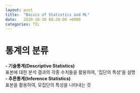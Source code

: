 ```yaml
---
layout: post
title:  "Basics of Statistics and ML"
date:   2020-10-30 08:20:00 +0900
categories: TIL
---
```

# 통계의 분류
**- 기술통계(Descriptive Statistics)**   
    표본에 대한 분석 결과의 각종 수치들을 활용하여, '집단의 특성'을 설명   
**- 추론통계(Inference Statistics)**   
    표본을 활용하여, 모집단의 특성을 나타내는 것
